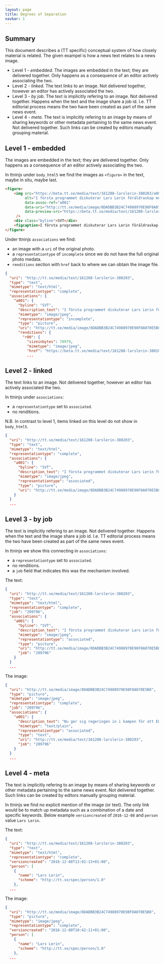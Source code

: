```yaml
---
layout: page
title: Degrees of Separation
navbar: 1
---
```


## Summary

This document describes a (TT specific) conceptual system of how
closely material is related. The given exampel is how a news text
relates to a news image.

* Level 1 - *embedded*. The images are embedded in the text; they are
  delivered together. Only happens as a consequence of an editor
  actively associating the two.
* Level 2 - *linked*. The text links to an image. Not delivered
  together, however an editor has actively associated the two.
* Level 3 - *by job*. The text is implicitly refering to an image. Not
  delivered together. Happens when the text and the image share a job
  id. I.e. TT editorial process means the two have been created as
  part of the same news event.
* Level 4 - *meta*. The text is implicitly refering to an image by
  means of sharing keywords or other metadata pertaining to the same
  news event. Not delivered together. Such links can be created by
  editors manually grouping material.



## Level 1 - embedded

The images are embedded in the text; they are delivered together. Only
happens as a consequence of an editor actively associating the two.

In ttninjs under `body_html5` we find the images as `<figure>` in the
text, maybe in situ, maybe last.

```html
<figure>
    <img src="https://beta.tt.se/media/text/161208-larslerin-380203/a001_CroppedThumbnail.jpg"
         alt="I första programmet diskuterar Lars Lerin föräldraskap med skådespelaren Helena Bergström. Pressbild."
         data-assoc-ref="a001"
         data-uri="http://tt.se/media/image/8DADBB3B24C74988970E98F8A070E5B8"
         data-preview-src="https://beta.tt.se/media/text/161208-larslerin-380203/a001_NormalPreview.jpg"
     />
    <div class="byline">SVT</div>
    <figcaption>I första programmet diskuterar Lars Lerin föräldraskap med skådespelaren Helena Bergström. Pressbild.</figcaption>
</figure>
```

Under ttninjs `associations` we find:

* an image with a `uri` of the original photo.
* a `representationtype` of `incomplete` since we do not have the full
  original photo medata.
* `renditions` section with `href` back to where we can obtain the
  image file.

```json
{
  "uri": "http://tt.se/media/text/161208-larslerin-380203",
  "type": "text",
  "mimetype": "text/html",
  "representationtype": "complete",
  "associations": {
    "a001": {
      "byline": "SVT",
      "description_text": "I första programmet diskuterar Lars Lerin föräldraskap med skådespelaren Helena Bergström. Pressbild.",
      "mimetype": "image/jpeg",
      "representationtype": "incomplete",
      "type": "picture",
      "uri": "http://tt.se/media/image/8DADBB3B24C74988970E98F8A070E5B8",
      "renditions": {
        "r00": {
          "sizeinbytes": 78979,
          "mimetype": "image/jpeg",
          "href": "https://beta.tt.se/media/text/161208-larslerin-380203/a001_CroppedThumbnail.jpg",
          ...
```

## Level 2 - linked

The text links to an image. Not delivered together, however an editor
has actively associated the two.

In ttninjs under `associations`:

* a `representationtype` set to `associated`.
* no renditions.

N.B. In contrast to level 1, items linked on this level do not show in
`body_html5`.

```json
{
  "uri": "http://tt.se/media/text/161208-larslerin-380203",
  "type": "text",
  "mimetype": "text/html",
  "representationtype": "complete",
  "associations": {
    "a001": {
      "byline": "SVT",
      "description_text": "I första programmet diskuterar Lars Lerin föräldraskap med skådespelaren Helena Bergström. Pressbild.",
      "mimetype": "image/jpeg",
      "representationtype": "associated",
      "type": "picture",
      "uri": "http://tt.se/media/image/8DADBB3B24C74988970E98F8A070E5B8"
    }
  }
  ...
```

## Level 3 - by job

The text is implicitly refering to an image. Not delivered
together. Happens when the text and the image share a job id. I.e. TT
editorial process means the two have been created as part of the same
news event.

In ttninjs we show this connecting in `associations`:

* a `representationtype` set to `associated`.
* no renditions.
* a `job` field that indicates this was the mechanism involved.

The text:

```json
{
  "uri": "http://tt.se/media/text/161208-larslerin-380203",
  "type": "text",
  "mimetype": "text/html",
  "representationtype": "complete",
  "job": "209796",
  "associations": {
    "a001": {
      "byline": "SVT",
      "description_text": "I första programmet diskuterar Lars Lerin föräldraskap med skådespelaren Helena Bergström. Pressbild.",
      "mimetype": "image/jpeg",
      "representationtype": "associated",
      "type": "picture",
      "uri": "http://tt.se/media/image/8DADBB3B24C74988970E98F8A070E5B8",
      "job": "209796"
    }
  }
  ...
```

The image:

```json
{
  "uri": "http://tt.se/media/image/8DADBB3B24C74988970E98F8A070E5B8",
  "type": "picture",
  "mimetype": "image/jpeg",
  "representationtype": "complete",
  "job": "209796",
  "associations": {
    "a001": {
      "description_text": "Nu ger sig regeringen in i kampen för att EU:s läkemedelsmyndighet (EMA) ska flytta till Stockholm-Uppsala-regionen när Storbritannien lämnar EU. Men region Skåne stödjer Danmarks kandidatur. Inom ett par månader hoppas sjukvårdsminister Gabriel Wikströ",
      "mimetype": "text/plain",
      "representationtype": "associated",
      "type": "text",
      "uri": "http://tt.se/media/text/161208-larslerin-380203",
      "job": "209796"
    }
  }
  ...
```

## Level 4 - meta

The text is implicitly refering to an image by means of sharing
keywords or other metadata pertaining to the same news event. Not
delivered together. Such links can be created by editors manually
grouping material.

In ttninjs we find no explicit mention of the image (or text). The
only link would be to match up metadata such as a combination of a
date and specific keywords. Below example `versioncreated` of
`2016-12-08` and `person` value `Lars Lerin`.


The text:

```json
{
  "uri": "http://tt.se/media/text/161208-larslerin-380203",
  "type": "text",
  "mimetype": "text/html",
  "representationtype": "complete",
  "versioncreated": "2016-12-08T13:02:13+01:00",
  "person": [
    {
      "name": "Lars Lerin",
      "scheme": "http://tt.se/spec/person/1.0"
    },
  ...
```

The image:

```json
{
  "uri": "http://tt.se/media/image/8DADBB3B24C74988970E98F8A070E5B8",
  "type": "picture",
  "mimetype": "image/jpeg",
  "representationtype": "complete",
  "versioncreated": "2016-12-08T10:42:11+01:00",
  "person": [
    {
      "name": "Lars Lerin",
      "scheme": "http://tt.se/spec/person/1.0"
    },
  ...
```
